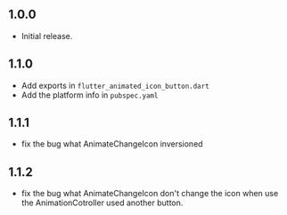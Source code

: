 ## 1.0.0

* Initial release.

## 1.1.0
* Add exports in ```flutter_animated_icon_button.dart```
* Add the platform info in ```pubspec.yaml```

## 1.1.1
* fix the bug what AnimateChangeIcon inversioned

## 1.1.2
* fix the bug what AnimateChangeIcon don't change the icon when use the AnimationCotroller used another button.
